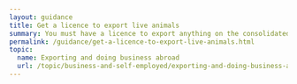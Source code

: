 ```yaml
---
layout: guidance
title: Get a licence to export live animals
summary: You must have a licence to export anything on the consolidated list of strategic military and dual use items (the ‘consolidated military list’).
permalink: /guidance/get-a-licence-to-export-live-animals.html
topic:
  name: Exporting and doing business abroad
  url: /topic/business-and-self-employed/exporting-and-doing-business-abroad.html
---
```


